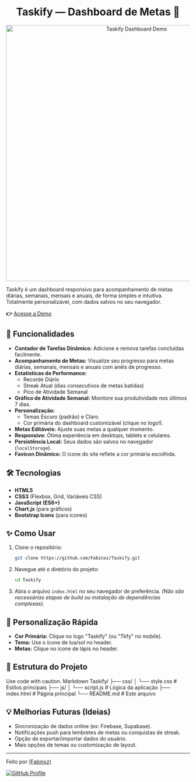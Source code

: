 <p align="center"> <h1 align="center">Taskify — Dashboard de Metas 🎯</h1> </p> <p align="center">

<p align="center">
  <img src="https://github.com/user-attachments/assets/0556a3c1-b54d-4c1b-8f01-b055a7f36474" alt="Taskify Dashboard Demo" width="700">
</p>

Taskify é um dashboard responsivo para acompanhamento de metas diárias, semanais, mensais e anuais, de forma simples e intuitiva. Totalmente personalizável, com dados salvos no seu navegador.

**👉** [Acesse a Demo](https://taskify-wine.vercel.app/)

## 🚀 Funcionalidades

*   **Contador de Tarefas Dinâmico:** Adicione e remova tarefas concluídas facilmente.
*   **Acompanhamento de Metas:** Visualize seu progresso para metas diárias, semanais, mensais e anuais com anéis de progresso.
*   **Estatísticas de Performance:**
    *   Recorde Diário
    *   Streak Atual (dias consecutivos de metas batidas)
    *   Pico de Atividade Semanal
*   **Gráfico de Atividade Semanal:** Monitore sua produtividade nos últimos 7 dias.
*   **Personalização:**
    *   Temas Escuro (padrão) e Claro.
    *   Cor primária do dashboard customizável (clique no logo!).
*   **Metas Editáveis:** Ajuste suas metas a qualquer momento.
*   **Responsivo:** Ótima experiência em desktops, tablets e celulares.
*   **Persistência Local:** Seus dados são salvos no navegador (`localStorage`).
*   **Favicon Dinâmico:** O ícone do site reflete a cor primária escolhida.

## 🛠️ Tecnologias

*   **HTML5**
*   **CSS3** (Flexbox, Grid, Variáveis CSS)
*   **JavaScript (ES6+)**
*   **Chart.js** (para gráficos)
*   **Bootstrap Icons** (para ícones)

## ✨ Como Usar

1.  Clone o repositório:
    ```bash
    git clone https://github.com/Fabinxz/Taskify.git
    ```
2.  Navegue até o diretório do projeto:
    ```bash
    cd Taskify
    ```
3.  Abra o arquivo `index.html` no seu navegador de preferência.
    *(Não são necessárias etapas de build ou instalação de dependências complexas).*

## 🎨 Personalização Rápida

*   **Cor Primária:** Clique no logo "Taskify" (ou "Tkfy" no mobile).
*   **Tema:** Use o ícone de lua/sol no header.
*   **Metas:** Clique no ícone de lápis no header.

## 📂 Estrutura do Projeto
Use code with caution.
Markdown
Taskify/
├── css/
│ └── style.css # Estilos principais
├── js/
│ └── script.js # Lógica da aplicação
├── index.html # Página principal
└── README.md # Este arquivo
## 💡 Melhorias Futuras (Ideias)

*   Sincronização de dados online (ex: Firebase, Supabase).
*   Notificações push para lembretes de metas ou conquistas de streak.
*   Opção de exportar/importar dados do usuário.
*   Mais opções de temas ou customização de layout.

---

Feito por [(Fabinxz)](https://www.instagram.com/fabiomachado7_/)

[![GitHub Profile](https://img.shields.io/badge/GitHub-Fabinxz-181717?style=for-the-badge&logo=github)](https://github.com/Fabinxz)